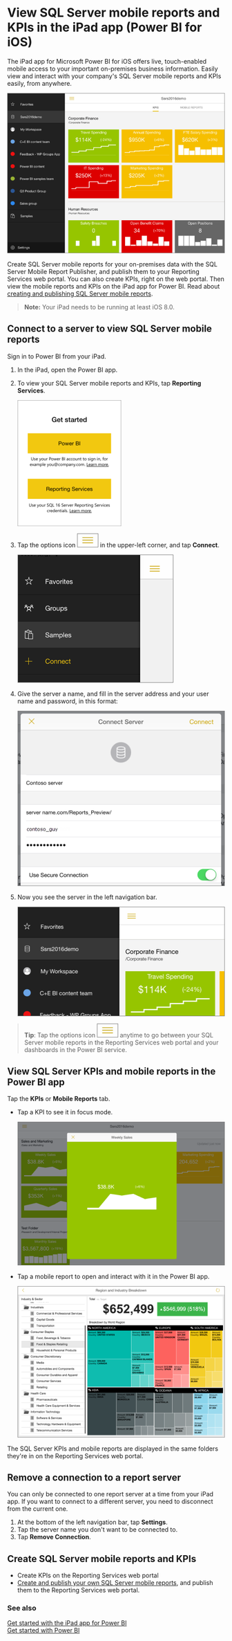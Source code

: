 <properties 
   pageTitle="View SQL Server mobile reports and KPIs in the iPad app"
   description="View SQL Server mobile reports and KPIs in the iPad app (Power BI for iOS)"
   services="powerbi" 
   documentationCenter="" 
   authors="maggiesMSFT" 
   manager="mblythe" 
   editor=""
   tags=""/>
 
<tags
   ms.service="powerbi"
   ms.devlang="NA"
   ms.topic="article"
   ms.tgt_pltfrm="NA"
   ms.workload="powerbi"
   ms.date="12/17/2015"
   ms.author="maggies"/>

# View SQL Server mobile reports and KPIs in the iPad app (Power BI for iOS)  

The iPad app for Microsoft Power BI for iOS offers live, touch-enabled mobile access to your important on-premises business information. Easily view and interact with your company's SQL Server mobile reports and KPIs easily, from anywhere. 

![](media/powerbi-mobile-ipad-kpis-mobile-reports/PBI_iPad_SSMRP_Portal.png)

Create SQL Server mobile reports for your on-premises data with the SQL Server Mobile Report Publisher, and publish them to your Reporting Services web portal. You can also create KPIs, right on the web portal. Then view the mobile reports and KPIs on the iPad app for Power BI. Read about [creating and publishing SQL Server mobile reports](https://msdn.microsoft.com/library/mt652547.aspx). 

>**Note:** Your iPad needs to be running at least iOS 8.0. 

## Connect to a server to view SQL Server mobile reports 

Sign in to Power BI from your iPad.

1.  In the iPad, open the Power BI app.
  
2.  To view your SQL Server mobile reports and KPIs, tap **Reporting Services**.

    ![](media/powerbi-mobile-ipad-kpis-mobile-reports/PBI_iPad_GetStartedSm.png)

3. Tap the options icon ![](media/powerbi-mobile-ipad-kpis-mobile-reports/PBI_iPad_OptionsIcon.png) in the upper-left corner, and tap **Connect**.

    ![](media/powerbi-mobile-ipad-kpis-mobile-reports/PBI_iPad_SSMRP_ConnectCrop.png)

4. Give the server a name, and fill in the server address and your user name and password, in this format:

    ![](media/powerbi-mobile-ipad-kpis-mobile-reports/PBI_iPad_SSMRP_ConnectContosoGuy.png)

5.  Now you see the server in the left navigation bar.

    ![](media/powerbi-mobile-ipad-kpis-mobile-reports/PBI_iPad_SSMRP_LeftNavBiggr.png)

>**Tip**: Tap the options icon ![](media/powerbi-mobile-ipad-kpis-mobile-reports/PBI_iPad_OptionsIcon.png) anytime to go between your SQL Server mobile reports in the Reporting Services web portal and your dashboards in the Power BI service. 

## View SQL Server KPIs and mobile reports in the Power BI app

Tap the **KPIs** or **Mobile Reports** tab. 

- Tap a KPI to see it in focus mode.

    ![](media/powerbi-mobile-ipad-kpis-mobile-reports/PBI_iPad_SSMRP_Tile.png)

- Tap a mobile report to open and interact with it in the Power BI app.

    ![](media/powerbi-mobile-ipad-kpis-mobile-reports/PBI_iPad_SSMRP_MobRpt.png)

The SQL Server KPIs and mobile reports are displayed in the same folders they're in on the Reporting Services web portal. 

## Remove a connection to a report server

You can only be connected to one report server at a time from your iPad app. If you want to connect to a different server, you need to disconnect from the current one.

1. At the bottom of the left navigation bar, tap **Settings**.
2. Tap the server name you don't want to be connected to.
3. Tap **Remove Connection**.


## Create SQL Server mobile reports and KPIs

- Create KPIs on the Reporting Services web portal
- [Create and publish your own SQL Server mobile reports](https://msdn.microsoft.com/library/mt652547.aspx), and publish them to the Reporting Services web portal.

### See also  
[Get started with the iPad app for Power BI](powerbi-mobile-ipad-app-get-started.md)  
[Get started with Power BI](powerbi-service-get-started.md)  
